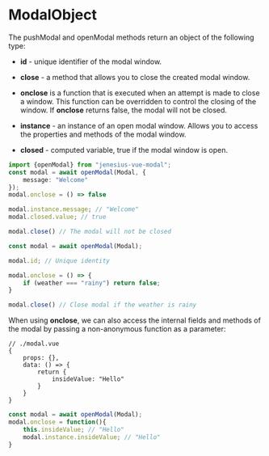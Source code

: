 # ModalObject
The pushModal and openModal methods return an object of the following type:

- **id** - unique identifier of the modal window.

- **close** - a method that allows you to close the created modal window.

- **onclose** is a function that is executed when an attempt is made to close a window. This function can be overridden to control the closing of the window. If **onclose** returns false, the modal will not be closed.

- **instance** - an instance of an open modal window. Allows you to access the properties and methods of the modal window.

- **closed** - computed variable, true if the modal window is open.

```ts
import {openModal} from "jenesius-vue-modal";
const modal = await openModal(Modal, {
    message: "Welcome"
});
modal.onclose = () => false

modal.instance.message; // "Welcome"
modal.closed.value; // true

modal.close() // The modal will not be closed
```
```ts
const modal = await openModal(Modal);

modal.id; // Unique identity

modal.onclose = () => {
    if (weather === "rainy") return false;
}

modal.close() // Close modal if the weather is rainy
```
When using **onclose**, we can also access the internal fields and methods of the modal by passing a non-anonymous function as a parameter:
```vue
// ./modal.vue
{
    props: {},
    data: () => {
        return {
            insideValue: "Hello"
        }
    }
}
```
```ts
const modal = await openModal(Modal);
modal.onclose = function(){
    this.insideValue; // "Hello"
    modal.instance.insideValue; // "Hello"
}
```
